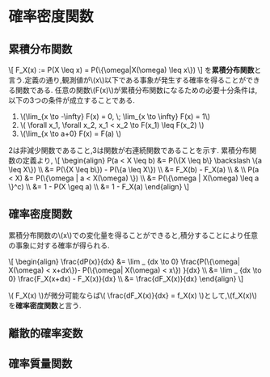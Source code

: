 # 確率密度関数

## 累積分布関数
\\[
	F_X(x) := P(X \leq x) = P(\\{\omega|X(\omega) \leq x\\})
\\]
を**累積分布関数**と言う.定義の通り,観測値が\\(x\\)以下である事象が発生する確率を得ることができる関数である.
任意の関数\\(F(x)\\)が累積分布関数になるための必要十分条件は,
以下の3つの条件が成立することである.
1. \\(\lim_{x \to -\infty} F(x) = 0, \\; \lim_{x \to \infty} F(x) = 1\\)
1. \\( \forall x_1, \forall x_2, x_1 < x_2 \to F(x_1) \leq F(x_2) \\)
1. \\(\lim_{x \to a+0} F(x) = F(a) \\)

2は非減少関数であること,3は関数が右連続関数であることを示す.
累積分布関数の定義より,
\\[
\begin{align}
P(a < X \leq b) &= P(\\{X \leq b\\} \backslash \\{a \leq X\\}) \\\\
&= P(\\{X \leq b\\}) - P(\\{a \leq X\\}) \\\\
&= F_X(b) - F_X(a) \\\\
&  \\\\
P(a < X) &= P(\\{\omega | a < X(\omega) \\}) \\\\
&= P(\\{\omega | X(\omega) \leq a \\}^c) \\\\
&= 1 - P(X \geq a) \\\\
&= 1 - F_X(a)
\end{align}
\\]

## 確率密度関数
累積分布関数の\\(x\\)での変化量を得ることができると,積分することにより任意の事象に対する確率が得られる.

\\[
\begin{align}
\frac{dP(x)}{dx} &= \lim _ {dx \to 0} \frac{P(\\{\omega| X(\omega) < x+dx\\})- P(\\{\omega| X(\omega) < x\\}) }{dx} \\\\
&= \lim _ {dx \to 0} \frac{F_X(x+dx) - F_X(x)}{dx} \\\\
&= \frac{dF_X(x)}{dx}
\end{align}
\\]

\\( F_X(x) \\)が微分可能ならば\\( \frac{dF_X(x)}{dx} = f_X(x) \\)として,\\(f_X(x)\\)を**確率密度関数**と言う.

## 離散的確率変数

## 確率質量関数
